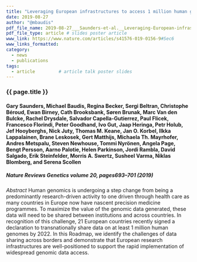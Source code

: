 ```yaml
---
title: "Leveraging European infrastructures to access 1 million human genomes by 2022"
date: 2019-08-27
author: "@mbaudis"
pdf_file_name: 2019-08-27___Saunders-et-al.__Leveraging-European-infrastructures-to-access-1-million-human-genomes-by-2022__NatRevGenetics.pdf
pdf_file_type: article # slides poster article
www_link: https://www.nature.com/articles/s41576-019-0156-9#Sec6
www_links_formatted:
category: 
  - news
  - publications
tags: 
  - article         # article talk poster slides 
---
```


### {{ page.title }}
#### Gary Saunders, Michael Baudis, Regina Becker, Sergi Beltran, Christophe Béroud, Ewan Birney, Cath Brooksbank, Søren Brunak, Marc Van den Bulcke, Rachel Drysdale, Salvador Capella-Gutierrez, Paul Flicek, Francesco Florindi, Peter Goodhand, Ivo Gut, Jaap Heringa, Petr Holub, Jef Hooyberghs, Nick Juty, Thomas M. Keane, Jan O. Korbel, Ilkka Lappalainen, Brane Leskosek, Gert Matthijs, Michaela Th. Mayrhofer, Andres Metspalu, Steven Newhouse, Tommi Nyrönen, Angela Page, Bengt Persson, Aarno Palotie, Helen Parkinson, Jordi Rambla, David Salgado, Erik Steinfelder, Morris A. Swertz, Susheel Varma, Niklas Blomberg, and Serena Scollen
##### Nature Reviews Genetics volume 20, pages693–701 (2019)

<!--  CONTENT  -->
<!--more-->

*Abstract* Human genomics is undergoing a step change from being a predominantly research-driven activity to one driven through health care as many countries in Europe now have nascent precision medicine programmes. To maximize the value of the genomic data generated, these data will need to be shared between institutions and across countries. In recognition of this challenge, 21 European countries recently signed a declaration to transnationally share data on at least 1 million human genomes by 2022. In this Roadmap, we identify the challenges of data sharing across borders and demonstrate that European research infrastructures are well-positioned to support the rapid implementation of widespread genomic data access.